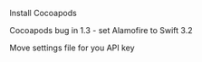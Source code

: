 
Install Cocoapods

Cocoapods bug in 1.3 - set Alamofire to Swift 3.2

Move settings file for you API key
